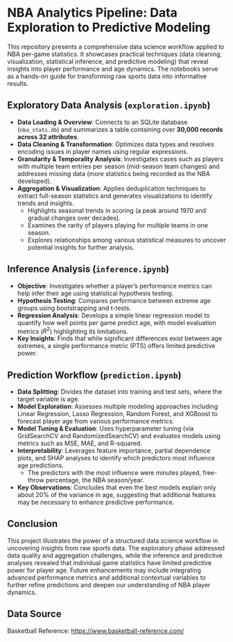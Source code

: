 # NBA Analytics Pipeline: Data Exploration to Predictive Modeling

This repository presents a comprehensive data science workflow applied to NBA per-game statistics.
It showcases practical techniques (data cleaning, visualization, statistical inference,
and predictive modeling) that reveal insights into player performance and age dynamics.
The notebooks serve as a hands-on guide for transforming raw sports data into informative results.

## Exploratory Data Analysis (`exploration.ipynb`)
* **Data Loading & Overview**: Connects to an SQLite database (`nba_stats.db`) and summarizes a table containing over **30,000 records across 32 attributes**.
* **Data Cleaning & Transformation**: Optimizes data types and resolves encoding issues in player names using regular expressions.
* **Granularity & Temporality Analysis**: Investigates cases such as players with multiple team entries per season (mid-season team changes) and addresses missing data (more statistics being recorded as the NBA developed).
* **Aggregation & Visualization**: Applies deduplication techniques to extract full-season statistics and generates visualizations to identify trends and insights.
    * Highlights seasonal trends in scoring (a peak around 1970 and gradual changes over decades).
    * Examines the rarity of players playing for multiple teams in one season.
    * Explores relationships among various statistical measures to uncover potential insights for further analysis.

## Inference Analysis (`inference.ipynb`)
* **Objective**: Investigates whether a player’s performance metrics can help infer their age using statistical hypothesis testing.
* **Hypothesis Testing**: Compares performance between extreme age groups using bootstrapping and t-tests.
* **Regression Analysis**: Develops a simple linear regression model to quantify how well points per game predict age, with model evaluation metrics ($R^2$) highlighting its limitations.
* **Key Insights**: Finds that while significant differences exist between age extremes, a single performance metric (PTS) offers limited predictive power.

## Prediction Workflow (`prediction.ipynb`)
* **Data Splitting**: Divides the dataset into training and test sets, where the target variable is age.
* **Model Exploration**: Assesses multiple modeling approaches including Linear Regression, Lasso Regression, Random Forest, and XGBoost to forecast player age from various performance metrics.
* **Model Tuning & Evaluation**: Uses hyperparameter tuning (via GridSearchCV and RandomizedSearchCV) and evaluates models using metrics such as MSE, MAE, and R-squared.
* **Interpretability**: Leverages feature importance, partial dependence plots, and SHAP analyses to identify which predictors most influence age predictions.
    * The predictors with the most influence were minutes played, free-throw percentage, the NBA season/year.
* **Key Observations**: Concludes that even the best models explain only about 20% of the variance in age, suggesting that additional features may be necessary to enhance predictive performance.

## Conclusion

This project illustrates the power of a structured data science workflow in uncovering insights from raw sports data.
The exploratory phase addressed data quality and aggregation challenges,
while the inference and predictive analyses revealed that individual game statistics have limited predictive power for player age.
Future enhancements may include integrating advanced performance metrics and additional contextual variables to further refine predictions and deepen our understanding of NBA player dynamics.

## Data Source

Basketball Reference: https://www.basketball-reference.com/
